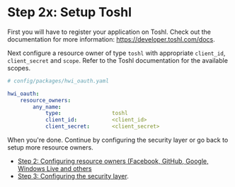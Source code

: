 Step 2x: Setup Toshl
=====================
First you will have to register your application on Toshl. Check out the
documentation for more information: https://developer.toshl.com/docs.

Next configure a resource owner of type `toshl` with appropriate
`client_id`, `client_secret` and `scope`. Refer to the Toshl documentation
for the available scopes.

```yaml
# config/packages/hwi_oauth.yaml

hwi_oauth:
    resource_owners:
        any_name:
            type:                toshl
            client_id:           <client_id>
            client_secret:       <client_secret>
```

When you're done. Continue by configuring the security layer or go back to
setup more resource owners.

- [Step 2: Configuring resource owners (Facebook, GitHub, Google, Windows Live and others](../2-configuring_resource_owners.md)
- [Step 3: Configuring the security layer](../3-configuring_the_security_layer.md).
